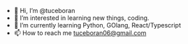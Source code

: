 - 👋 Hi, I’m @tuceboran
- 👀 I’m interested in learning new things, coding.
- 🌱 I’m currently learning Python, GOlang, React/Typescript
- 📫 How to reach me tuceboran06@gmail.com

<!---
tuceboran/tuceboran is a ✨ special ✨ repository because its `README.md` (this file) appears on your GitHub profile.
You can click the Preview link to take a look at your changes.
--->
